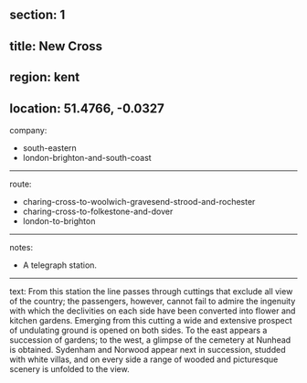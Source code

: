 section: 1
----
title: New Cross
----
region: kent
----
location: 51.4766, -0.0327
----
company:
- south-eastern
- london-brighton-and-south-coast
----
route:
- charing-cross-to-woolwich-gravesend-strood-and-rochester
- charing-cross-to-folkestone-and-dover
- london-to-brighton
----
notes:
- A telegraph station.
----
text: From this station the line passes through cuttings that exclude all view of the country; the passengers, however, cannot fail to admire the ingenuity with which the declivities on each side have been converted into flower and kitchen gardens. Emerging from this cutting a wide and extensive prospect of undulating ground is opened on both sides. To the east appears a succession of gardens; to the west, a glimpse of the cemetery at Nunhead is obtained. Sydenham and Norwood appear next in succession, studded with white villas, and on every side a range of wooded and picturesque scenery is unfolded to the view.
